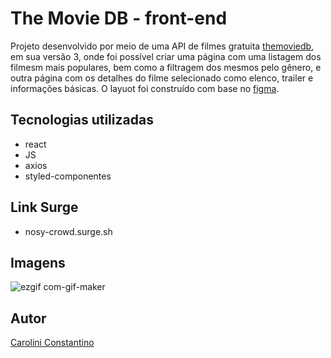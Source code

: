 # The Movie DB - front-end

Projeto desenvolvido por meio de uma API de filmes gratuita [themoviedb](https://developers.themoviedb.org/3/getting-started/introduction), em sua versão 3, onde foi possível criar uma página com uma listagem dos filmesm mais populares, bem como a filtragem dos mesmos pelo gênero, e outra página com os detalhes do filme selecionado como elenco, trailer e informações básicas. O layuot foi construído com base no  [figma](https://www.figma.com/file/rM7WPqhLY9ObnGzSCeWLxB/Teste-Front-End).

## Tecnologias utilizadas
- react
- JS
- axios
- styled-componentes

## Link Surge
- nosy-crowd.surge.sh

## Imagens
![ezgif com-gif-maker](https://user-images.githubusercontent.com/101641921/189409304-de11ae59-cab8-436d-b86f-410ea1950816.gif)

## Autor
[Carolini Constantino](https://www.linkedin.com/in/carolini-constantino-ba338a218/)


